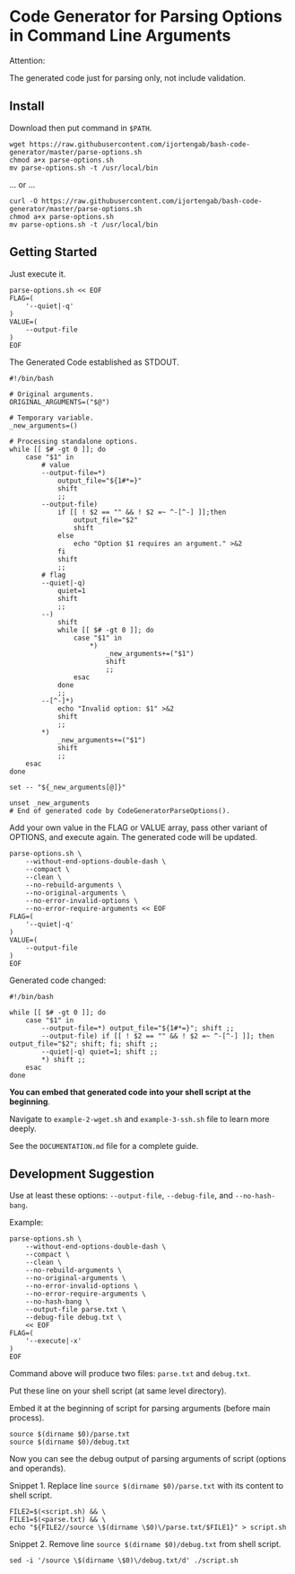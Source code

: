 # Code Generator for Parsing Options in Command Line Arguments

Attention:

The generated code just for parsing only, not include validation.

## Install

Download then put command in `$PATH`.

```
wget https://raw.githubusercontent.com/ijortengab/bash-code-generator/master/parse-options.sh
chmod a+x parse-options.sh
mv parse-options.sh -t /usr/local/bin
```

... or ...

```
curl -O https://raw.githubusercontent.com/ijortengab/bash-code-generator/master/parse-options.sh
chmod a+x parse-options.sh
mv parse-options.sh -t /usr/local/bin
```

## Getting Started

Just execute it.

```
parse-options.sh << EOF
FLAG=(
    '--quiet|-q'
)
VALUE=(
    --output-file
)
EOF
```

The Generated Code established as STDOUT.

```
#!/bin/bash

# Original arguments.
ORIGINAL_ARGUMENTS=("$@")

# Temporary variable.
_new_arguments=()

# Processing standalone options.
while [[ $# -gt 0 ]]; do
    case "$1" in
        # value
        --output-file=*)
            output_file="${1#*=}"
            shift
            ;;
        --output-file)
            if [[ ! $2 == "" && ! $2 =~ ^-[^-] ]];then
                output_file="$2"
                shift
            else
                echo "Option $1 requires an argument." >&2
            fi
            shift
            ;;
        # flag
        --quiet|-q)
            quiet=1
            shift
            ;;
        --)
            shift
            while [[ $# -gt 0 ]]; do
                case "$1" in
                    *)
                        _new_arguments+=("$1")
                        shift
                        ;;
                esac
            done
            ;;
        --[^-]*)
            echo "Invalid option: $1" >&2
            shift
            ;;
        *)
            _new_arguments+=("$1")
            shift
            ;;
    esac
done

set -- "${_new_arguments[@]}"

unset _new_arguments
# End of generated code by CodeGeneratorParseOptions().
```

Add your own value in the FLAG or VALUE array, pass other variant of OPTIONS, and execute again. The generated code will be updated.

```
parse-options.sh \
    --without-end-options-double-dash \
    --compact \
    --clean \
    --no-rebuild-arguments \
    --no-original-arguments \
    --no-error-invalid-options \
    --no-error-require-arguments << EOF
FLAG=(
    '--quiet|-q'
)
VALUE=(
    --output-file
)
EOF
```

Generated code changed:

```
#!/bin/bash

while [[ $# -gt 0 ]]; do
    case "$1" in
        --output-file=*) output_file="${1#*=}"; shift ;;
        --output-file) if [[ ! $2 == "" && ! $2 =~ ^-[^-] ]]; then output_file="$2"; shift; fi; shift ;;
        --quiet|-q) quiet=1; shift ;;
        *) shift ;;
    esac
done

```

**You can embed that generated code into your shell script at the beginning**.

Navigate to `example-2-wget.sh` and `example-3-ssh.sh` file to learn more deeply.

See the `DOCUMENTATION.md` file for a complete guide.

## Development Suggestion

Use at least these options: `--output-file`, `--debug-file`, and `--no-hash-bang`.

Example:

```
parse-options.sh \
    --without-end-options-double-dash \
    --compact \
    --clean \
    --no-rebuild-arguments \
    --no-original-arguments \
    --no-error-invalid-options \
    --no-error-require-arguments \
    --no-hash-bang \
    --output-file parse.txt \
    --debug-file debug.txt \
    << EOF
FLAG=(
    '--execute|-x'
)
EOF
```

Command above will produce two files: `parse.txt` and `debug.txt`.

Put these line on your shell script (at same level directory).

Embed it at the beginning of script for parsing arguments (before main process).

```
source $(dirname $0)/parse.txt
source $(dirname $0)/debug.txt
```

Now you can see the debug output of parsing arguments of script (options and operands).

Snippet 1. Replace line `source $(dirname $0)/parse.txt` with its content to shell script.

```
FILE2=$(<script.sh) && \
FILE1=$(<parse.txt) && \
echo "${FILE2//source \$(dirname \$0)\/parse.txt/$FILE1}" > script.sh
```

Snippet 2. Remove line `source $(dirname $0)/debug.txt` from shell script.

```
sed -i '/source \$(dirname \$0)\/debug.txt/d' ./script.sh
```
